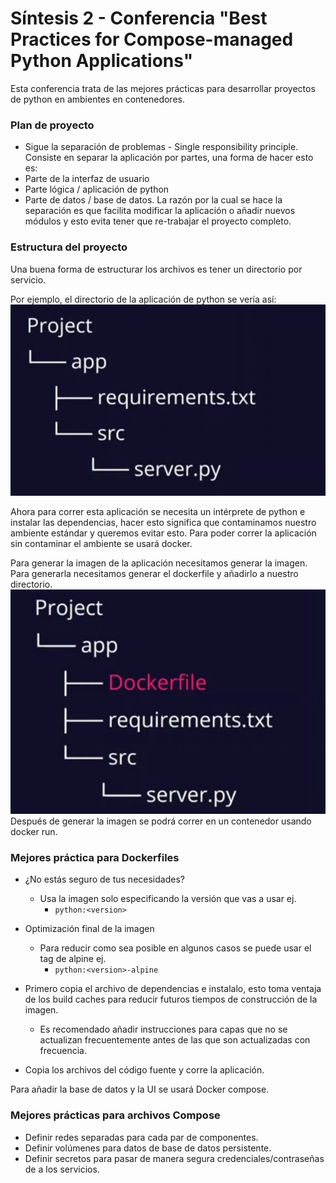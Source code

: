 # Síntesis 2 - Conferencia "Best Practices for Compose-managed Python Applications"

Esta conferencia trata de las mejores prácticas para desarrollar proyectos de python en ambientes en contenedores.

### Plan de proyecto 
 
 - Sigue la separación de problemas - Single responsibility principle.
 Consiste en separar la aplicación por partes, una forma de hacer esto es:
 - Parte de la interfaz de usuario
 - Parte lógica / aplicación de python
 - Parte de datos / base de datos.
La razón por la cual se hace la separación es que facilita modificar la aplicación o añadir nuevos módulos y esto evita tener que re-trabajar el proyecto completo.

 ### Estructura del proyecto
 Una buena forma de estructurar los archivos es tener un directorio por servicio.

 Por ejemplo, el directorio de la aplicación de python se vería así:
![ejemplo1](s2_1.jpg)

Ahora para correr esta aplicación se necesita un intérprete de python e instalar las dependencias, hacer esto significa que contaminamos nuestro ambiente estándar y queremos evitar esto. Para poder correr la aplicación sin contaminar el ambiente se usará docker.

Para generar la imagen de la aplicación necesitamos generar la imagen. Para generarla necesitamos generar el dockerfile y añadirlo a nuestro directorio.
![ejemplo2](s2_2.jpg)
Después de generar la imagen se podrá correr en un contenedor usando docker run.


### Mejores práctica para Dockerfiles

- ¿No estás seguro de tus necesidades?
    - Usa la imagen solo especificando la versión que vas a usar ej.
        - ``python:<version>``

- Optimización final de la imagen
    - Para reducir como sea posible en algunos casos se puede usar el tag de alpine ej.
        - ``python:<version>-alpine``

- Primero copia el archivo de dependencias e instalalo, esto toma ventaja de los build caches para reducir futuros tiempos de construcción de la imagen.
    - Es recomendado añadir instrucciones para capas que no se actualizan frecuentemente antes de las que son actualizadas con frecuencia.

- Copia los archivos del código fuente y corre la aplicación.

Para añadir la base de datos y la UI se usará Docker compose.

### Mejores prácticas para archivos Compose

- Definir redes separadas para cada par de componentes.
- Definir volúmenes para datos de base de datos persistente.
- Definir secretos para pasar de manera segura credenciales/contraseñas de a los servicios.



